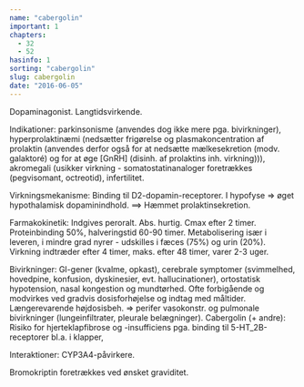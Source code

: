 ```yaml
---
name: "cabergolin"
important: 1
chapters:  
  - 32 
  - 52
hasinfo: 1
sorting: "cabergolin"
slug: cabergolin
date: "2016-06-05"
---
```


Dopaminagonist. Langtidsvirkende.

Indikationer: parkinsonisme (anvendes dog ikke mere pga. bivirkninger), hyperprolaktinæmi (nedsætter frigørelse og plasmakoncentration af prolaktin (anvendes derfor også for at nedsætte mælkesekretion (modv. galaktoré) og for at øge [GnRH] (disinh. af prolaktins inh. virkning))), akromegali (usikker virkning - somatostatinanaloger foretrækkes (pegvisomant, octreotid), infertilitet.

Virkningsmekanisme: Binding til D2-dopamin-receptorer. I hypofyse => øget hypothalamisk dopaminindhold. ==> Hæmmet prolaktinsekretion.

Farmakokinetik: Indgives peroralt. Abs. hurtig. Cmax efter 2 timer. Proteinbinding 50%, halveringstid 60-90 timer. Metabolisering især i leveren, i mindre grad nyrer - udskilles i fæces (75%) og urin (20%). Virkning indtræder efter 4 timer, maks. efter 48 timer, varer 2-3 uger.

Bivirkninger: GI-gener (kvalme, opkast), cerebrale symptomer (svimmelhed, hovedpine, konfusion, dyskinesier, evt. hallucinationer), ortostatisk hypotension, nasal kongestion og mundtørhed. Ofte forbigående og modvirkes ved gradvis dosisforhøjelse og indtag med måltider. Længerevarende højdosisbeh. => perifer vasokonstr. og pulmonale bivirkninger (lungeinfiltrater, pleurale belægninger). Cabergolin (+ andre): Risiko for hjerteklapfibrose og -insufficiens pga. binding til 5-HT_2B-receptorer bl.a. i klapper,

Interaktioner: CYP3A4-påvirkere.

Bromokriptin foretrækkes ved ønsket graviditet.
